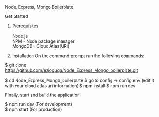 Node, Express, Mongo Boilerplate

Get Started

1. Prerequisites </br> </br>
Node.js </br>
NPM - Node package manager </br>
MongoDB - Cloud Atlas(URI) 

2. Installation
On the command prompt run the following commands:

 $ git clone https://github.com/ezioguga/Node_Express_Mongo_boilerplate.git </br> </br>
 $ cd Node_Express_Mongo_boilerplate
 $ go to config -> config.env (edit it with your cloud atlas uri information)
 $ npm install
 $ npm run dev
 
Finally, start and build the application:

$ npm run dev (For development) </br>
$ npm start (For production)
